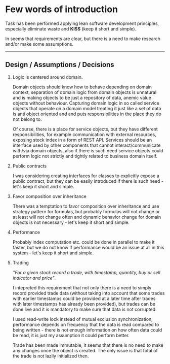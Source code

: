 Few words of introduction
===================

Task has been performed applying lean software development principles, especially eliminate waste and **KISS** (keep it short and simple).

In seems that requirements are clear, but there is a need to make research and/or make some assumptions.

----------


Design / Assumptions / Decisions
-------------

 1. Logic is centered around domain. 

	Domain objects should know how to behave depending on domain context, separation of domain logic from domain objects is unnatural and is making objects to be just a repository of data, anemic value objects without behaviour. Capturing domain logic in so called service objects that operate on a domain model treating it just like a set of data is anti object oriented and and puts responsibilities in the place they do not belong to.

	Of course, there is a place for service objects, but they have different responsibilities, for example communication with external resources, exposing stock index in a form of REST API. Services should be an interface used by other components that cannot interact/communicate with/via domain objects, also if there is such need service objects could perform logic not strictly and tightly related to business domain itself.
	
 2. Public contracts

	I was considering creating interfaces for classes to explicitly expose a public contract, but they can be easily introduced if there is such need - let's keep it short and simple.
	
 3. Favor composition over inheritance

	There was a temptation to favor composition over inheritance and use strategy pattern for formulas, but probably formulas will not change or at least will not change often and dynamic behavior change for domain objects is not necessary - let's keep it short and simple.

 4. Performance

	Probably index computation etc. could be done in parallel to make it faster, but we do not know if performance would be an issue at all in this system - let's keep it short and simple.

 5. Trading

	*"For a given stock record a trade, with timestamp, quantity, buy or sell indicator and price"*.

	I intepreted this requirement that not only there is a need to simply record provided trade data (without taking into account that some trades with earlier timestamps could be provided at a later time after trades with later timestamps has already been provided), but trades can be done live and it is mandatory to make sure that data is not corrupted.

	I used read-write lock instead of mutual exclusion synchronization, performance depends on frequency that the data is read compared to being written - there is not enough information on how often data could be read, it is just my assumption it could perform better.
	
	Trade has been made immutable, it seems that there is no need to make any changes once the object is created. The only issue is that total of the trade is not lazily initialized then.
